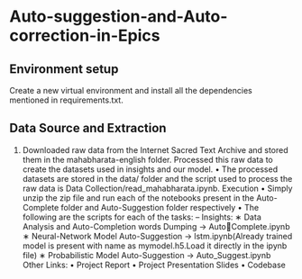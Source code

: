 # Auto-suggestion-and-Auto-correction-in-Epics </br>
## Environment setup
Create a new virtual environment and install all the dependencies mentioned in
requirements.txt. 
## Data Source and Extraction
1. Downloaded raw data from the Internet Sacred Text Archive and stored
them in the mahabharata-english folder. Processed this raw data to create
the datasets used in insights and our model. 
• The processed datasets are stored in the data/ folder and the script used
to process the raw data is Data Collection/read_mahabharata.ipynb.
Execution
• Simply unzip the zip file and run each of the notebooks present in the
Auto-Complete folder and Auto-Suggestion folder respectively
• The following are the scripts for each of the tasks:
– Insights:
∗ Data Analysis and Auto-Completion words Dumping -> AutoComplete.ipynb
∗ Neural-Network Model Auto-Suggestion -> lstm.ipynb(Already
trained model is present with name as mymodel.h5.Load it directly
in the ipynb file)
∗ Probabilistic Model Auto-Suggestion -> Auto_Suggest.ipynb
Other Links:
• Project Report
• Project Presentation Slides
• Codebase
